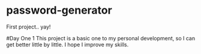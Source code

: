 # password-generator
First project.. yay!

#Day One 1
This project is a basic one to my personal development, so I can get better little by little. I hope I improve my skills.
